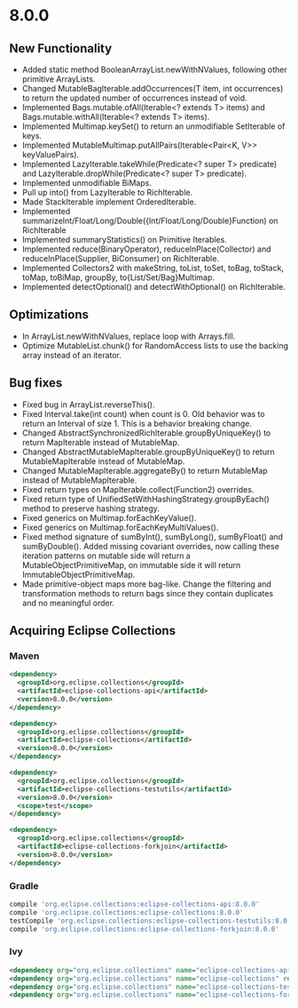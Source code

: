 8.0.0
=====

New Functionality
-----------------
* Added static method BooleanArrayList.newWithNValues, following other primitive ArrayLists.
* Changed MutableBagIterable.addOccurrences(T item, int occurrences) to return the updated number of occurrences instead of void.
* Implemented Bags.mutable.ofAll(Iterable<? extends T> items) and Bags.mutable.withAll(Iterable<? extends T> items).
* Implemented Multimap.keySet() to return an unmodifiable SetIterable of keys.
* Implemented MutableMultimap.putAllPairs(Iterable<Pair<K, V>> keyValuePairs).
* Implemented LazyIterable.takeWhile(Predicate<? super T> predicate) and LazyIterable.dropWhile(Predicate<? super T> predicate).
* Implemented unmodifiable BiMaps.
* Pull up into() from LazyIterable to RichIterable.
* Made StackIterable implement OrderedIterable.
* Implemented summarizeInt/Float/Long/Double({Int/Float/Long/Double}Function) on RichIterable
* Implemented summaryStatistics() on Primitive Iterables.
* Implemented reduce(BinaryOperator), reduceInPlace(Collector) and reduceInPlace(Supplier, BiConsumer) on RichIterable.
* Implemented Collectors2 with makeString, toList, toSet, toBag, toStack, toMap, toBiMap, groupBy, to{List/Set/Bag}Multimap.
* Implemented detectOptional() and detectWithOptional() on RichIterable.

Optimizations
-------------

* In <primitive>ArrayList.newWithNValues, replace loop with Arrays.fill.
* Optimize MutableList.chunk() for RandomAccess lists to use the backing array instead of an iterator.

Bug fixes
---------

* Fixed bug in <primitive>ArrayList.reverseThis().
* Fixed Interval.take(int count) when count is 0. Old behavior was to return an Interval of size 1. This is a behavior breaking change.
* Changed AbstractSynchronizedRichIterable.groupByUniqueKey() to return MapIterable instead of MutableMap.
* Changed AbstractMutableMapIterable.groupByUniqueKey() to return MutableMapIterable instead of MutableMap.
* Changed MutableMapIterable.aggregateBy() to return MutableMap instead of MutableMapIterable.
* Fixed return types on MapIterable.collect(Function2) overrides.
* Fixed return type of UnifiedSetWithHashingStrategy.groupByEach() method to preserve hashing strategy.
* Fixed generics on Multimap.forEachKeyValue().
* Fixed generics on Multimap.forEachKeyMultiValues().
* Fixed method signature of sumByInt(), sumByLong(), sumByFloat() and sumByDouble(). Added missing covariant overrides, now calling these iteration patterns on mutable side will return a MutableObjectPrimitiveMap, on immutable side it will return ImmutableObjectPrimitiveMap.
* Made primitive-object maps more bag-like. Change the filtering and transformation methods to return bags since they contain duplicates and no meaningful order.

Acquiring Eclipse Collections
-----------------------------

### Maven

```xml
<dependency>
  <groupId>org.eclipse.collections</groupId>
  <artifactId>eclipse-collections-api</artifactId>
  <version>8.0.0</version>
</dependency>

<dependency>
  <groupId>org.eclipse.collections</groupId>
  <artifactId>eclipse-collections</artifactId>
  <version>8.0.0</version>
</dependency>

<dependency>
  <groupId>org.eclipse.collections</groupId>
  <artifactId>eclipse-collections-testutils</artifactId>
  <version>8.0.0</version>
  <scope>test</scope>
</dependency>

<dependency>
  <groupId>org.eclipse.collections</groupId>
  <artifactId>eclipse-collections-forkjoin</artifactId>
  <version>8.0.0</version>
</dependency>
```

### Gradle

```groovy
compile 'org.eclipse.collections:eclipse-collections-api:8.0.0'
compile 'org.eclipse.collections:eclipse-collections:8.0.0'
testCompile 'org.eclipse.collections:eclipse-collections-testutils:8.0.0'
compile 'org.eclipse.collections:eclipse-collections-forkjoin:8.0.0'
```

### Ivy

```xml
<dependency org="org.eclipse.collections" name="eclipse-collections-api" rev="8.0.0" />
<dependency org="org.eclipse.collections" name="eclipse-collections" rev="8.0.0" />
<dependency org="org.eclipse.collections" name="eclipse-collections-testutils" rev="8.0.0" />
<dependency org="org.eclipse.collections" name="eclipse-collections-forkjoin" rev="8.0.0"/>
```

